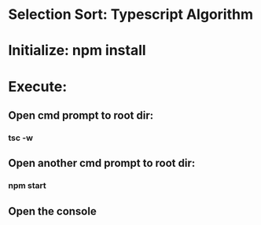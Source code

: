 <h1 align="centery">Selection Sort: Typescript Algorithm</h1>

# Initialize: npm install
# Execute: 
## Open cmd prompt to root dir:
### tsc -w
## Open another cmd prompt to root dir:
### npm start
## Open the console

